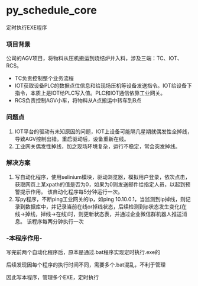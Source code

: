 # py_schedule_core
定时执行EXE程序

### 项目背景

公司的AGV项目，将物料从压机搬运到烧结炉并入料，涉及三端：TC、IOT、RCS。

- TC负责控制整个业务流程
- IOT获取设备PLC的数据点位信息和给现场压机等设备发送指令。IOT给设备下指令，本质上是IOT给PLC写入值。PLC和IOT通信依靠工业网关。
- RCS负责控制AGV小车，将物料从A点搬运中转车到B点

### 问题点

1. IOT平台的驱动有未知原因的问题，IOT上设备可能隔几星期就偶发性全掉线，导致AGV控制出错。重启驱动后，设备重新在线。
2. 工业网关偶发性掉线，加之现场环境复杂，运行不稳定，常会突发掉线。

### 解决方案

1. 写自动化程序，使用selinium模块，驱动浏览器，模拟用户登录，依次点击，获取网页上某xpath的值是否为0，如果为0则发送邮件给指定人员，以起到预警提示作用。
   该自动化程序每5分钟运行一次。
2. 写py程序，不断ping工业网关的ip，如ping 10.10.0.1，当监测到ip掉线，则记录到数据库中，并记录当前在线or掉线状态，后续检测到ip状态发生变化(在线->掉线，掉线->在线)时，则更新状态表，并通过企业微信群机器人推送消息。
   该程序每两分钟执行一次

### **-本程序作用-**

写完前两个自动化程序后，原本是通过.bat程序实现定时执行.exe的

后续发现因每个程序的执行时间不同，需要多个.bat混乱，不利于管理

因此写本程序，管理多个EXE，定时执行



